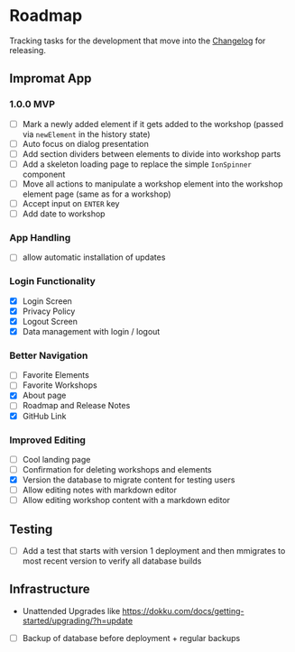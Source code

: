 # Roadmap

Tracking tasks for the development that move into the [Changelog](./CHANGELOG.md) for releasing.

## Impromat App

### 1.0.0 MVP

- [ ] Mark a newly added element if it gets added to the workshop (passed via `newElement` in the history state)
- [ ] Auto focus on dialog presentation
- [ ] Add section dividers between elements to divide into workshop parts
- [ ] Add a skeleton loading page to replace the simple `IonSpinner` component
- [ ] Move all actions to manipulate a workshop element into the workshop element page (same as for a workshop)
- [ ] Accept input on `ENTER` key
- [ ] Add date to workshop

### App Handling

- [ ] allow automatic installation of updates

### Login Functionality

- [x] Login Screen
- [x] Privacy Policy
- [x] Logout Screen
- [x] Data management with login / logout

### Better Navigation

- [ ] Favorite Elements
- [ ] Favorite Workshops
- [x] About page
- [ ] Roadmap and Release Notes
- [x] GitHub Link

### Improved Editing

- [ ] Cool landing page
- [ ] Confirmation for deleting workshops and elements
- [x] Version the database to migrate content for testing users
- [ ] Allow editing notes with markdown editor
- [ ] Allow editing workshop content with a markdown editor

## Testing

- [ ] Add a test that starts with version 1 deployment and then mmigrates to most recent version to verify all database builds

## Infrastructure

- Unattended Upgrades like https://dokku.com/docs/getting-started/upgrading/?h=update
- [ ] Backup of database before deployment + regular backups
